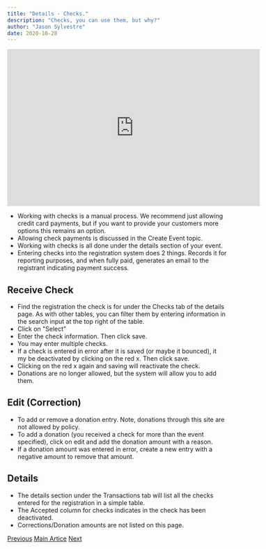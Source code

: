 ```yaml
---
title: "Details - Checks."
description: "Checks, you can use them, but why?"
author: "Jason Sylvestre"
date: 2020-10-28
---
```


<iframe id="kaltura_player" src="https://cdnapisec.kaltura.com/p/1770401/sp/177040100/embedIframeJs/uiconf_id/29032722/partner_id/1770401?iframeembed=true&playerId=kaltura_player&entry_id=1_liedrgvt&flashvars[mediaProtocol]=rtmp&amp;flashvars[streamerType]=rtmp&amp;flashvars[streamerUrl]=rtmp://www.kaltura.com:1935&amp;flashvars[rtmpFlavors]=1&amp;flashvars[localizationCode]=en&amp;flashvars[leadWithHTML5]=true&amp;flashvars[sideBarContainer.plugin]=true&amp;flashvars[sideBarContainer.position]=left&amp;flashvars[sideBarContainer.clickToClose]=true&amp;flashvars[chapters.plugin]=true&amp;flashvars[chapters.layout]=vertical&amp;flashvars[chapters.thumbnailRotator]=false&amp;flashvars[streamSelector.plugin]=true&amp;flashvars[EmbedPlayer.SpinnerTarget]=videoHolder&amp;flashvars[dualScreen.plugin]=true&amp;flashvars[Kaltura.addCrossoriginToIframe]=true&amp;&wid=1_qhmfuqrb" width="580" height="360" allowfullscreen webkitallowfullscreen mozAllowFullScreen allow="autoplay *; fullscreen *; encrypted-media *" sandbox="allow-forms allow-same-origin allow-scripts allow-top-navigation allow-pointer-lock allow-popups allow-modals allow-orientation-lock allow-popups-to-escape-sandbox allow-presentation allow-top-navigation-by-user-activation" frameborder="0" title="Kaltura Player"></iframe>

- Working with checks is a manual process. We recommend just allowing credit card payments, but if you want to provide your customers more options this remains an option.
- Allowing check payments is discussed in the Create Event topic.
- Working with checks is all done under the details section of your event.
- Entering checks into the registration system does 2 things. Records it for reporting purposes, and when fully paid, generates an email to the registrant indicating payment success.

## Receive Check

- Find the registration the check is for under the Checks tab of the details page. As with other tables, you can filter them by entering information in the search input at the top right of the table.
- Click on "Select"
- Enter the check information. Then click save.
- You may enter multiple checks.
- If a check is entered in error after it is saved (or maybe it bounced), it my be deactivated by clicking on the red x. Then click save.
- Clicking on the red x again and saving will reactivate the check.
- Donations are no longer allowed, but the system will allow you to add them.

## Edit (Correction)

- To add or remove a donation entry. Note, donations through this site are not allowed by policy.
- To add a donation (you received a check for more than the event specified), click on edit and add the donation amount with a reason.
- If a donation amount was entered in error, create a new entry with a negative amount to remove that amount.

## Details

- The details section under the Transactions tab will list all the checks entered for the registration in a simple table.
- The Accepted column for checks indicates in the check has been deactivated.
- Corrections/Donation amounts are not listed on this page.

<div class="markdown-nav"><a href="/documentation/registration/details-transactions" class="btn btn-outline btn-error"> Previous</a> <a href="/documentation/registration/getting-started" class="btn btn-outline btn-error">Main Artice</a> <a href="/documentation/registration/details-reports" class="btn btn-outline btn-error">Next </a></div>
